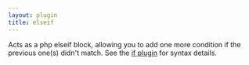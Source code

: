 ```yaml
---
layout: plugin
title: elseif
---
```


Acts as a php elseif block, allowing you to add one more condition if the previous one(s) didn't match.
See the [if plugin](/plugins/blocks/if.html) for syntax details.